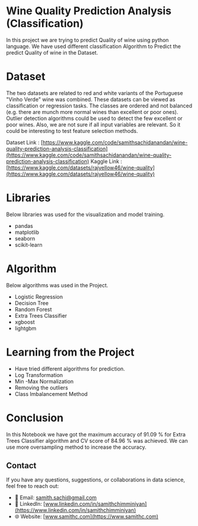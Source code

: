 # Wine Quality Prediction Analysis (Classification)

In this project we are trying to predict Quality of wine using python language. We have used different classification Algorithm to Predict the predict Quality of wine in the Dataset. 

# Dataset

The two datasets are related to red and white variants of the Portuguese "Vinho Verde" wine was combined.  These datasets can be viewed as classification or regression tasks. The classes are ordered and not balanced (e.g. there are munch more normal wines than excellent or poor ones). Outlier detection algorithms could be used to detect the few excellent or poor wines. Also, we are not sure if all input variables are relevant. So it could be interesting to test feature selection methods.

          

Dataset Link : [https://www.kaggle.com/code/samithsachidanandan/wine-quality-prediction-analysis-classification](https://www.kaggle.com/code/samithsachidanandan/wine-quality-prediction-analysis-classification) 
Kaggle Link : [https://www.kaggle.com/datasets/rajyellow46/wine-quality](https://www.kaggle.com/datasets/rajyellow46/wine-quality)



# Libraries

Below libraries was used for the visualization and model training. 

- pandas
- matplotlib
- seaborn
- scikit-learn


# Algorithm 

Below algorithms was used in the Project. 

- Logistic Regression
- Decision Tree 
- Random Forest
- Extra Trees Classifier 
- xgboost 
- lightgbm


# Learning from the Project 

- Have tried different algorithms for prediction. 
- Log Transformation
- Min -Max Normalization
- Removing the outliers
- Class Imbalancement Method 

# Conclusion  

In this Notebook we have got the maximum accuracy of 91.09 % for Extra Trees Classifier algorithm and CV score of 84.96 % was achieved. We can use more oversampling method to increase the accuracy.


## Contact
If you have any questions, suggestions, or collaborations in data science, feel free to reach out:
- 📧 Email: [samith.sachi@gmail.com](mailto:samith.sachi@gmail.com)
- 🔗 LinkedIn: [www.linkedin.com/in/samithchimminiyan](https://www.linkedin.com/in/samithchimminiyan)
- 🌐 Website: [www.samithc.com](https://www.samithc.com)
